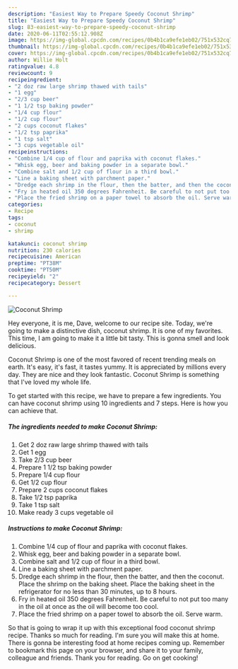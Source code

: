 ```yaml
---
description: "Easiest Way to Prepare Speedy Coconut Shrimp"
title: "Easiest Way to Prepare Speedy Coconut Shrimp"
slug: 83-easiest-way-to-prepare-speedy-coconut-shrimp
date: 2020-06-11T02:55:12.908Z
image: https://img-global.cpcdn.com/recipes/0b4b1ca9efe1eb02/751x532cq70/coconut-shrimp-recipe-main-photo.jpg
thumbnail: https://img-global.cpcdn.com/recipes/0b4b1ca9efe1eb02/751x532cq70/coconut-shrimp-recipe-main-photo.jpg
cover: https://img-global.cpcdn.com/recipes/0b4b1ca9efe1eb02/751x532cq70/coconut-shrimp-recipe-main-photo.jpg
author: Willie Holt
ratingvalue: 4.8
reviewcount: 9
recipeingredient:
- "2 doz raw large shrimp thawed with tails"
- "1 egg"
- "2/3 cup beer"
- "1 1/2 tsp baking powder"
- "1/4 cup flour"
- "1/2 cup flour"
- "2 cups coconut flakes"
- "1/2 tsp paprika"
- "1 tsp salt"
- "3 cups vegetable oil"
recipeinstructions:
- "Combine 1/4 cup of flour and paprika with coconut flakes."
- "Whisk egg, beer and baking powder in a separate bowl."
- "Combine salt and 1/2 cup of flour in a third bowl."
- "Line a baking sheet with parchment paper."
- "Dredge each shrimp in the flour, then the batter, and then the coconut. Place the shrimp on the baking sheet. Place the baking sheet in the refrigerator for no less than 30 minutes, up to 8 hours."
- "Fry in heated oil 350 degrees Fahrenheit. Be careful to not put too many in the oil at once as the oil will become too cool."
- "Place the fried shrimp on a paper towel to absorb the oil. Serve warm."
categories:
- Recipe
tags:
- coconut
- shrimp

katakunci: coconut shrimp 
nutrition: 230 calories
recipecuisine: American
preptime: "PT38M"
cooktime: "PT50M"
recipeyield: "2"
recipecategory: Dessert

---
```



![Coconut Shrimp](https://img-global.cpcdn.com/recipes/0b4b1ca9efe1eb02/751x532cq70/coconut-shrimp-recipe-main-photo.jpg)

Hey everyone, it is me, Dave, welcome to our recipe site. Today, we're going to make a distinctive dish, coconut shrimp. It is one of my favorites. This time, I am going to make it a little bit tasty. This is gonna smell and look delicious.

Coconut Shrimp is one of the most favored of recent trending meals on earth. It's easy, it's fast, it tastes yummy. It is appreciated by millions every day. They are nice and they look fantastic. Coconut Shrimp is something that I've loved my whole life.




To get started with this recipe, we have to prepare a few ingredients. You can have coconut shrimp using 10 ingredients and 7 steps. Here is how you can achieve that.

<!--inarticleads1-->

##### The ingredients needed to make Coconut Shrimp:

1. Get 2 doz raw large shrimp thawed with tails
1. Get 1 egg
1. Take 2/3 cup beer
1. Prepare 1 1/2 tsp baking powder
1. Prepare 1/4 cup flour
1. Get 1/2 cup flour
1. Prepare 2 cups coconut flakes
1. Take 1/2 tsp paprika
1. Take 1 tsp salt
1. Make ready 3 cups vegetable oil




<!--inarticleads2-->

##### Instructions to make Coconut Shrimp:

1. Combine 1/4 cup of flour and paprika with coconut flakes.
1. Whisk egg, beer and baking powder in a separate bowl.
1. Combine salt and 1/2 cup of flour in a third bowl.
1. Line a baking sheet with parchment paper.
1. Dredge each shrimp in the flour, then the batter, and then the coconut. Place the shrimp on the baking sheet. Place the baking sheet in the refrigerator for no less than 30 minutes, up to 8 hours.
1. Fry in heated oil 350 degrees Fahrenheit. Be careful to not put too many in the oil at once as the oil will become too cool.
1. Place the fried shrimp on a paper towel to absorb the oil. Serve warm.




So that is going to wrap it up with this exceptional food coconut shrimp recipe. Thanks so much for reading. I'm sure you will make this at home. There is gonna be interesting food at home recipes coming up. Remember to bookmark this page on your browser, and share it to your family, colleague and friends. Thank you for reading. Go on get cooking!
